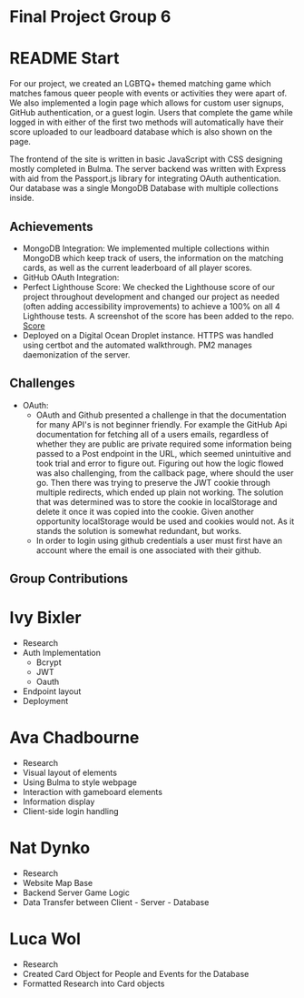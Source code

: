 # Final Project Group 6

# README Start
For our project, we created an LGBTQ+ themed matching game which matches famous queer people with events or activities they were apart of. We also implemented a login page which allows for custom user signups, GitHub authentication, or a guest login. Users that complete the game while logged in with either of the first two methods will automatically have their score uploaded to our leadboard database which is also shown on the page. 

The frontend of the site is written in basic JavaScript with CSS designing mostly completed in Bulma. The server backend was written with Express with aid from the Passport.js library for integrating OAuth authentication. Our database was a single MongoDB Database with multiple collections inside.

## Achievements

- MongoDB Integration: We implemented multiple collections within MongoDB which keep track of users, the information on the matching cards, as well as the current leaderboard of all player scores. 
- GitHub OAuth Integration:
- Perfect Lighthouse Score: We checked the Lighthouse score of our project throughout development and changed our project as needed (often adding accessibility improvements) to achieve a 100% on all 4 Lighthouse tests. A screenshot of the score has been added to the repo.
  [Score](lighthousescore.png)
- Deployed on a Digital Ocean Droplet instance. HTTPS was handled using certbot and the automated walkthrough. PM2 manages daemonization of the server.

## Challenges
- OAuth:
  - OAuth and Github presented a challenge in that the documentation for many API's is not beginner friendly. For example the GitHub Api documentation for fetching all of a users emails, regardless of whether they are public are private required some information being passed to a Post endpoint in the URL, which seemed unintuitive and took trial and error to figure out. Figuring out how the logic flowed was also challenging, from the callback page, where should the user go. Then there was trying to preserve the JWT cookie through multiple redirects, which ended up plain not working. The solution that was determined was to store the cookie in localStorage and delete it once it was copied into the cookie. Given another opportunity localStorage would be used and cookies would not. As it stands the solution is somewhat redundant, but works.
  - In order to login using github credentials a user must first have an account where the email is one associated with their github.

## Group Contributions

# Ivy Bixler
- Research
- Auth Implementation
  - Bcrypt
  - JWT
  - Oauth
- Endpoint layout
- Deployment

# Ava Chadbourne
- Research
- Visual layout of elements
- Using Bulma to style webpage
- Interaction with gameboard elements
- Information display
- Client-side login handling

# Nat Dynko
- Research
- Website Map Base 
- Backend Server Game Logic
- Data Transfer between Client - Server - Database

# Luca Wol 
- Research
- Created Card Object for People and Events for the Database
- Formatted Research into Card objects
